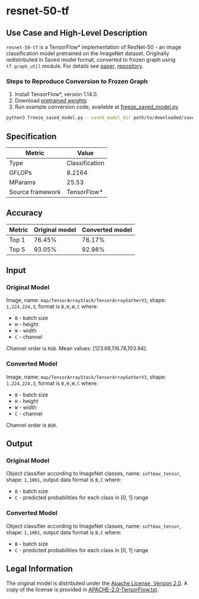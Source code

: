 # resnet-50-tf

## Use Case and High-Level Description

`resnet-50-tf` is a TensorFlow\* implementation of ResNet-50 - an image classification model
pretrained on the ImageNet dataset. Originally redistributed in Saved model format,
converted to frozen graph using `tf.graph_util` module.
For details see [paper](https://arxiv.org/abs/1512.03385),
[repository](https://github.com/tensorflow/models/tree/v2.2.0/official/r1/resnet).

### Steps to Reproduce Conversion to Frozen Graph

1. Install TensorFlow\*, version 1.14.0.
2. Download [pretrained weights](http://download.tensorflow.org/models/official/20181001_resnet/savedmodels/resnet_v1_fp32_savedmodel_NHWC_jpg.tar.gz)
3. Run example conversion code, available at [freeze_saved_model.py](./freeze_saved_model.py)
```sh
python3 freeze_saved_model.py --saved_model_dir path/to/downloaded/saved_model --save_file path/to/resulting/frozen_graph.pb
```

## Specification

| Metric            | Value         |
|-------------------|---------------|
| Type              | Classification|
| GFLOPs            | 8.2164        |
| MParams           | 25.53         |
| Source framework  | TensorFlow\*  |

## Accuracy

| Metric | Original model | Converted model |
| ------ | -------------- | --------------- |
| Top 1  | 76.45%          | 76.17%          |
| Top 5  | 93.05%          | 92.98%           |

## Input

### Original Model

Image, name: `map/TensorArrayStack/TensorArrayGatherV3`,  shape: `1,224,224,3`, format is `B,H,W,C` where:

- `B` - batch size
- `H` - height
- `W` - width
- `C` - channel

Channel order is `RGB`.
Mean values: [123.68,116.78,103.94].

### Converted Model

Image, name: `map/TensorArrayStack/TensorArrayGatherV3`,  shape: `1,224,224,3`, format is `B,H,W,C` where:

- `B` - batch size
- `H` - height
- `W` - width
- `C` - channel

Channel order is `BGR`.

## Output

### Original Model

Object classifier according to ImageNet classes, name: `softmax_tensor`,  shape: `1,1001`, output data format is `B,C` where:

- `B` - batch size
- `C` - predicted probabilities for each class in  [0, 1] range

### Converted Model

Object classifier according to ImageNet classes, name: `softmax_tensor`,  shape: `1,1001`, output data format is `B,C` where:

- `B` - batch size
- `C` - predicted probabilities for each class in  [0, 1] range

## Legal Information

The original model is distributed under the
[Apache License, Version 2.0](https://raw.githubusercontent.com/tensorflow/models/master/LICENSE).
A copy of the license is provided in [APACHE-2.0-TensorFlow.txt](../licenses/APACHE-2.0-TensorFlow.txt).

